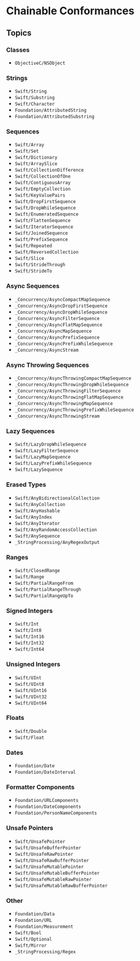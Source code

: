 # Chainable Conformances

## Topics

### Classes

- ``ObjectiveC/NSObject``

### Strings

- ``Swift/String``
- ``Swift/Substring``
- ``Swift/Character``
- ``Foundation/AttributedString``
- ``Foundation/AttributedSubstring``

### Sequences

- ``Swift/Array``
- ``Swift/Set``
- ``Swift/Dictionary``
- ``Swift/ArraySlice``
- ``Swift/CollectionDifference``
- ``Swift/CollectionOfOne``
- ``Swift/ContiguousArray``
- ``Swift/EmptyCollection``
- ``Swift/KeyValuePairs``
- ``Swift/DropFirstSequence``
- ``Swift/DropWhileSequence``
- ``Swift/EnumeratedSequence``
- ``Swift/FlattenSequence``
- ``Swift/IteratorSequence``
- ``Swift/JoinedSequence``
- ``Swift/PrefixSequence``
- ``Swift/Repeated``
- ``Swift/ReversedCollection``
- ``Swift/Slice``
- ``Swift/StrideThrough``
- ``Swift/StrideTo``

### Async Sequences

 - ``_Concurrency/AsyncCompactMapSequence``
 - ``_Concurrency/AsyncDropFirstSequence``
 - ``_Concurrency/AsyncDropWhileSequence``
 - ``_Concurrency/AsyncFilterSequence``
 - ``_Concurrency/AsyncFlatMapSequence``
 - ``_Concurrency/AsyncMapSequence``
 - ``_Concurrency/AsyncPrefixSequence``
 - ``_Concurrency/AsyncPrefixWhileSequence``
 - ``_Concurrency/AsyncStream``

### Async Throwing Sequences

 - ``_Concurrency/AsyncThrowingCompactMapSequence``
 - ``_Concurrency/AsyncThrowingDropWhileSequence``
 - ``_Concurrency/AsyncThrowingFilterSequence``
 - ``_Concurrency/AsyncThrowingFlatMapSequence``
 - ``_Concurrency/AsyncThrowingMapSequence``
 - ``_Concurrency/AsyncThrowingPrefixWhileSequence``
 - ``_Concurrency/AsyncThrowingStream``

### Lazy Sequences

 - ``Swift/LazyDropWhileSequence``
 - ``Swift/LazyFilterSequence``
 - ``Swift/LazyMapSequence``
 - ``Swift/LazyPrefixWhileSequence``
 - ``Swift/LazySequence``

### Erased Types

 - ``Swift/AnyBidirectionalCollection``
 - ``Swift/AnyCollection``
 - ``Swift/AnyHashable``
 - ``Swift/AnyIndex``
 - ``Swift/AnyIterator``
 - ``Swift/AnyRandomAccessCollection``
 - ``Swift/AnySequence``
 - ``_StringProcessing/AnyRegexOutput``

### Ranges

 - ``Swift/ClosedRange``
 - ``Swift/Range``
 - ``Swift/PartialRangeFrom``
 - ``Swift/PartialRangeThrough``
 - ``Swift/PartialRangeUpTo``

### Signed Integers

 - ``Swift/Int``
 - ``Swift/Int8``
 - ``Swift/Int16``
 - ``Swift/Int32``
 - ``Swift/Int64``

### Unsigned Integers

 - ``Swift/UInt``
 - ``Swift/UInt8``
 - ``Swift/UInt16``
 - ``Swift/UInt32``
 - ``Swift/UInt64``

### Floats

 - ``Swift/Double``
 - ``Swift/Float``

### Dates

 - ``Foundation/Date``
 - ``Foundation/DateInterval``

### Formatter Components

 - ``Foundation/URLComponents``
 - ``Foundation/DateComponents``
 - ``Foundation/PersonNameComponents``

### Unsafe Pointers

 - ``Swift/UnsafePointer``
 - ``Swift/UnsafeBufferPointer``
 - ``Swift/UnsafeRawPointer``
 - ``Swift/UnsafeRawBufferPointer``
 - ``Swift/UnsafeMutablePointer``
 - ``Swift/UnsafeMutableBufferPointer``
 - ``Swift/UnsafeMutableRawPointer``
 - ``Swift/UnsafeMutableRawBufferPointer``

### Other

 - ``Foundation/Data``
 - ``Foundation/URL``
 - ``Foundation/Measurement``
 - ``Swift/Bool``
 - ``Swift/Optional``
 - ``Swift/Mirror``
 - ``_StringProcessing/Regex``
